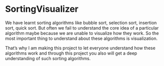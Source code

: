 # SortingVisualizer

We have learnt sorting algorithms like bubble sort, selection sort, insertion sort, quick sort. But often we fail to understand the core idea of a particular algorithm maybe because we are unable to visualize how they work. So the most important thing to understand about these algorithms is visualization.

That’s why I am making this project to let everyone understand how these algorithms work and through this project you also will get a deep understanding of such sorting algorithms.
